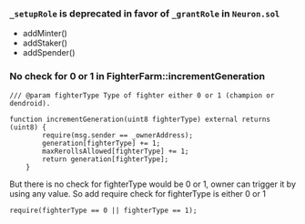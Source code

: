 ### `_setupRole` is deprecated in favor of `_grantRole` in `Neuron.sol`
- addMinter()
- addStaker()
- addSpender()

### No check for 0 or 1 in FighterFarm::incrementGeneration 
```
/// @param fighterType Type of fighter either 0 or 1 (champion or dendroid).
```

```solidity
function incrementGeneration(uint8 fighterType) external returns (uint8) {
        require(msg.sender == _ownerAddress);
        generation[fighterType] += 1;
        maxRerollsAllowed[fighterType] += 1;
        return generation[fighterType];
    }
```
But there is no check for fighterType would be 0 or 1, owner can trigger it by using any value. So add require check for fighterType is either 0 or 1
```
require(fighterType == 0 || fighterType == 1);
```

